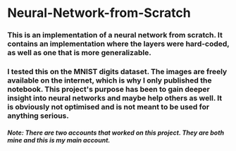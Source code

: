 # Neural-Network-from-Scratch

### This is an implementation of a neural network from scratch. It contains an implementation where the layers were hard-coded, as well as one that is more generalizable.

### I tested this on the MNIST digits dataset. The images are freely available on the internet, which is why I only published the notebook. This project's purpose has been to gain deeper insight into neural networks and maybe help others as well. It is obviously not optimised and is not meant to be used for anything serious. 


##### Note: There are two accounts that worked on this project. They are both mine and this is my main account.